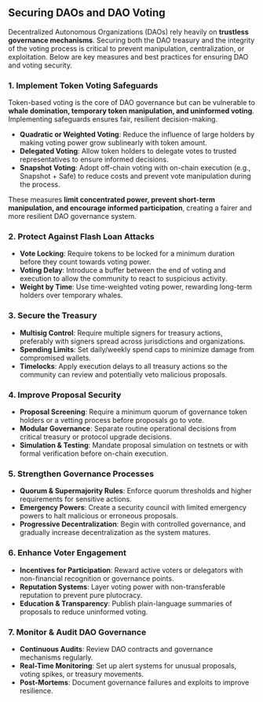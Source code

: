 ## Securing DAOs and DAO Voting

Decentralized Autonomous Organizations (DAOs) rely heavily on **trustless governance mechanisms**. Securing both the DAO treasury and the integrity of the voting process is critical to prevent manipulation, centralization, or exploitation. Below are key measures and best practices for ensuring DAO and voting security.


### 1. Implement Token Voting Safeguards
Token-based voting is the core of DAO governance but can be vulnerable to **whale domination, temporary token manipulation, and uninformed voting**. Implementing safeguards ensures fair, resilient decision-making.

- **Quadratic or Weighted Voting**: Reduce the influence of large holders by making voting power grow sublinearly with token amount.  
- **Delegated Voting**: Allow token holders to delegate votes to trusted representatives to ensure informed decisions.  
- **Snapshot Voting**: Adopt off-chain voting with on-chain execution (e.g., Snapshot + Safe) to reduce costs and prevent vote manipulation during the process.  

These measures **limit concentrated power, prevent short-term manipulation, and encourage informed participation**, creating a fairer and more resilient DAO governance system.


### 2. Protect Against Flash Loan Attacks
- **Vote Locking**: Require tokens to be locked for a minimum duration before they count towards voting power.  
- **Voting Delay**: Introduce a buffer between the end of voting and execution to allow the community to react to suspicious activity.  
- **Weight by Time**: Use time-weighted voting power, rewarding long-term holders over temporary whales.  


### 3. Secure the Treasury
- **Multisig Control**: Require multiple signers for treasury actions, preferably with signers spread across jurisdictions and organizations.  
- **Spending Limits**: Set daily/weekly spend caps to minimize damage from compromised wallets.  
- **Timelocks**: Apply execution delays to all treasury actions so the community can review and potentially veto malicious proposals.  


### 4. Improve Proposal Security
- **Proposal Screening**: Require a minimum quorum of governance token holders or a vetting process before proposals go to vote.  
- **Modular Governance**: Separate routine operational decisions from critical treasury or protocol upgrade decisions.  
- **Simulation & Testing**: Mandate proposal simulation on testnets or with formal verification before on-chain execution.  


### 5. Strengthen Governance Processes
- **Quorum & Supermajority Rules**: Enforce quorum thresholds and higher requirements for sensitive actions.  
- **Emergency Powers**: Create a security council with limited emergency powers to halt malicious or erroneous proposals.  
- **Progressive Decentralization**: Begin with controlled governance, and gradually increase decentralization as the system matures.  


### 6. Enhance Voter Engagement
- **Incentives for Participation**: Reward active voters or delegators with non-financial recognition or governance points.  
- **Reputation Systems**: Layer voting power with non-transferable reputation to prevent pure plutocracy.  
- **Education & Transparency**: Publish plain-language summaries of proposals to reduce uninformed voting.  


### 7. Monitor & Audit DAO Governance
- **Continuous Audits**: Review DAO contracts and governance mechanisms regularly.  
- **Real-Time Monitoring**: Set up alert systems for unusual proposals, voting spikes, or treasury movements.  
- **Post-Mortems**: Document governance failures and exploits to improve resilience.